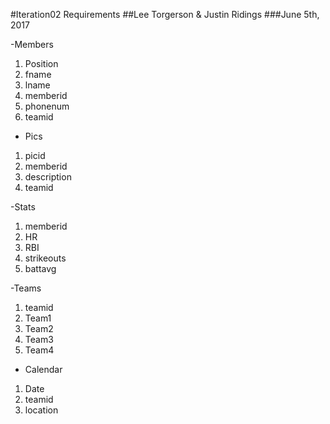 #Iteration02 Requirements
##Lee Torgerson & Justin Ridings
###June 5th, 2017


-Members
1. Position
1. fname
1. lname
1. memberid
1. phonenum
1. teamid

- Pics
1. picid
1. memberid
1. description
1. teamid


-Stats
1. memberid
1. HR
1. RBI
1. strikeouts
1. battavg

-Teams
1. teamid
1. Team1
1. Team2
1. Team3
1. Team4

- Calendar
1. Date
1. teamid
1. location

